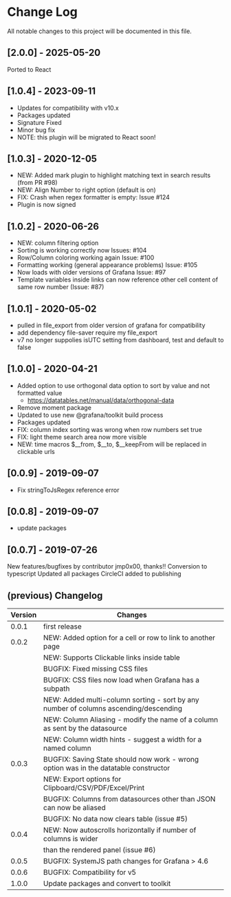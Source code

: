 # Change Log

All notable changes to this project will be documented in this file.

## [2.0.0] - 2025-05-20

Ported to React

## [1.0.4] - 2023-09-11

- Updates for compatibility with v10.x
- Packages updated
- Signature Fixed
- Minor bug fix
- NOTE: this plugin will be migrated to React soon!

## [1.0.3] - 2020-12-05

- NEW: Added mark plugin to highlight matching text in search results (from PR #98)
- NEW: Align Number to right option (default is on)
- FIX: Crash when regex formatter is empty: Issue #124
- Plugin is now signed

## [1.0.2] - 2020-06-26

- NEW: column filtering option
- Sorting is working correctly now Issues: #104
- Row/Column coloring working again Issue: #100
- Formatting working (general appearance problems) Issue: #105
- Now loads with older versions of Grafana Issue: #97
- Template variables inside links can now reference other cell content of same row number (Issue: #87)

## [1.0.1] - 2020-05-02

- pulled in file_export from older version of grafana for compatibility
- add dependency file-saver require my file_export
- v7 no longer suppolies isUTC setting from dashboard, test and default to false

## [1.0.0] - 2020-04-21

- Added option to use orthogonal data option to sort by value and not formatted value
  - <https://datatables.net/manual/data/orthogonal-data>
- Remove moment package
- Updated to use new @grafana/toolkit build process
- Packages updated
- FIX: column index sorting was wrong when row numbers set true
- FIX: light theme search area now more visible
- NEW: time macros $__from, $__to, $__keepFrom will be replaced in clickable urls

## [0.0.9] - 2019-09-07

- Fix stringToJsRegex reference error

## [0.0.8] - 2019-09-07

- update packages

## [0.0.7] - 2019-07-26

New features/bugfixes by contributor jmp0x00, thanks!!
Conversion to typescript
Updated all packages
CircleCI added to publishing

## (previous) Changelog

|Version|Changes|
|-------|-----------|
|0.0.1  | first release |
|0.0.2  | NEW: Added option for a cell or row to link to another page|
|       | NEW: Supports Clickable links inside table |
|       | BUGFIX: Fixed missing CSS files |
|       | BUGFIX: CSS files now load when Grafana has a subpath|
|       | NEW: Added multi-column sorting - sort by any number of columns ascending/descending|
|       | NEW: Column Aliasing - modify the name of a column as sent by the datasource|
|       | NEW: Column width hints - suggest a width for a named column|
|0.0.3  | BUGFIX: Saving State should now work - wrong option was in the datatable constructor|
|       | NEW: Export options for Clipboard/CSV/PDF/Excel/Print|
|       | BUGFIX: Columns from datasources other than JSON can now be aliased|
|       | BUGFIX: No data now clears table (issue #5)|
|0.0.4  | NEW: Now autoscrolls horizontally if number of columns is wider|
|       | than the rendered panel (issue #6)|
|0.0.5  | BUGFIX: SystemJS path changes for Grafana > 4.6|
|0.0.6  | BUGFIX: Compatibility for v5|
|1.0.0  | Update packages and convert to toolkit|
